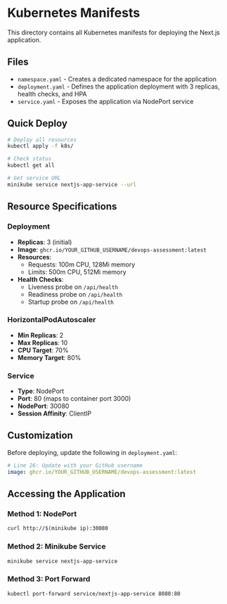 # Kubernetes Manifests

This directory contains all Kubernetes manifests for deploying the Next.js application.

## Files

- `namespace.yaml` - Creates a dedicated namespace for the application
- `deployment.yaml` - Defines the application deployment with 3 replicas, health checks, and HPA
- `service.yaml` - Exposes the application via NodePort service

## Quick Deploy

```bash
# Deploy all resources
kubectl apply -f k8s/

# Check status
kubectl get all

# Get service URL
minikube service nextjs-app-service --url
```

## Resource Specifications

### Deployment

- **Replicas**: 3 (initial)
- **Image**: `ghcr.io/YOUR_GITHUB_USERNAME/devops-assessment:latest`
- **Resources**:
  - Requests: 100m CPU, 128Mi memory
  - Limits: 500m CPU, 512Mi memory
- **Health Checks**:
  - Liveness probe on `/api/health`
  - Readiness probe on `/api/health`
  - Startup probe on `/api/health`

### HorizontalPodAutoscaler

- **Min Replicas**: 2
- **Max Replicas**: 10
- **CPU Target**: 70%
- **Memory Target**: 80%

### Service

- **Type**: NodePort
- **Port**: 80 (maps to container port 3000)
- **NodePort**: 30080
- **Session Affinity**: ClientIP

## Customization

Before deploying, update the following in `deployment.yaml`:

```yaml
# Line 26: Update with your GitHub username
image: ghcr.io/YOUR_GITHUB_USERNAME/devops-assessment:latest
```

## Accessing the Application

### Method 1: NodePort

```bash
curl http://$(minikube ip):30080
```

### Method 2: Minikube Service

```bash
minikube service nextjs-app-service
```

### Method 3: Port Forward

```bash
kubectl port-forward service/nextjs-app-service 8080:80
```

